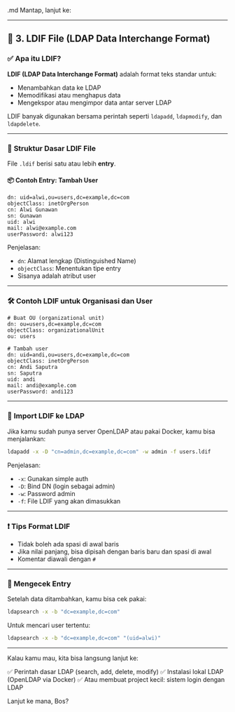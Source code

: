.md
Mantap, lanjut ke:

---

## 📄 **3. LDIF File (LDAP Data Interchange Format)**

### ✅ Apa itu LDIF?

**LDIF (LDAP Data Interchange Format)** adalah format teks standar untuk:

* Menambahkan data ke LDAP
* Memodifikasi atau menghapus data
* Mengekspor atau mengimpor data antar server LDAP

LDIF banyak digunakan bersama perintah seperti `ldapadd`, `ldapmodify`, dan `ldapdelete`.

---

### 📌 **Struktur Dasar LDIF File**

File `.ldif` berisi satu atau lebih **entry**.

#### 📦 Contoh Entry: Tambah User

```ldif
dn: uid=alwi,ou=users,dc=example,dc=com
objectClass: inetOrgPerson
cn: Alwi Gunawan
sn: Gunawan
uid: alwi
mail: alwi@example.com
userPassword: alwi123
```

Penjelasan:

* `dn`: Alamat lengkap (Distinguished Name)
* `objectClass`: Menentukan tipe entry
* Sisanya adalah atribut user

---

### 🛠️ **Contoh LDIF untuk Organisasi dan User**

```ldif
# Buat OU (organizational unit)
dn: ou=users,dc=example,dc=com
objectClass: organizationalUnit
ou: users

# Tambah user
dn: uid=andi,ou=users,dc=example,dc=com
objectClass: inetOrgPerson
cn: Andi Saputra
sn: Saputra
uid: andi
mail: andi@example.com
userPassword: andi123
```

---

### 🔄 **Import LDIF ke LDAP**

Jika kamu sudah punya server OpenLDAP atau pakai Docker, kamu bisa menjalankan:

```bash
ldapadd -x -D "cn=admin,dc=example,dc=com" -w admin -f users.ldif
```

Penjelasan:

* `-x`: Gunakan simple auth
* `-D`: Bind DN (login sebagai admin)
* `-w`: Password admin
* `-f`: File LDIF yang akan dimasukkan

---

### ❗ Tips Format LDIF

* Tidak boleh ada spasi di awal baris
* Jika nilai panjang, bisa dipisah dengan baris baru dan spasi di awal
* Komentar diawali dengan `#`

---

### 🔎 Mengecek Entry

Setelah data ditambahkan, kamu bisa cek pakai:

```bash
ldapsearch -x -b "dc=example,dc=com"
```

Untuk mencari user tertentu:

```bash
ldapsearch -x -b "dc=example,dc=com" "(uid=alwi)"
```

---

Kalau kamu mau, kita bisa langsung lanjut ke:

✅ Perintah dasar LDAP (search, add, delete, modify)
✅ Instalasi lokal LDAP (OpenLDAP via Docker)
✅ Atau membuat project kecil: sistem login dengan LDAP

Lanjut ke mana, Bos?

